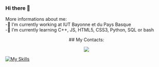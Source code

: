 ### Hi there 👋

<!--
**MaxMontouro/MaxMontouro** is a ✨ _special_ ✨ repository because its `README.md` (this file) appears on your GitHub profile.

Here are some ideas to get you started:

- 🔭 I’m currently working at IUT Bayonne et du Pays Basque
- 🌱 I’m currently learning C++, JS, HTML5, CSS3, Python, SQL or bash
- 👯 I’m looking to collaborate on ...
- 🤔 I’m looking for help with ...
- 💬 Ask me about ...
- 📫 How to reach me: ...
- 😄 Pronouns: ...
- ⚡ Fun fact: ...
-->
More informations about me:  
-🔭 I’m currently working at IUT Bayonne et du Pays Basque  
-🌱 I’m currently learning C++, JS, HTML5, CSS3, Python, SQL or bash  

<p align="center">
  ## My Contacts:  
  </a>
</p>
<p align="center">
  <a href="https://skillicons.dev">
    <img src="https://skillicons.dev/icons?i=discord,linkedin" />
  </a>
</p>


[![My Skills](https://skillicons.dev/icons?i=js,html,css,github,git,java,cpp,linux,c,discord,instagram,mysql,linkedin,py,qt,vscode,php,powershell,idea&theme=dark)](https://skillicons.dev)
